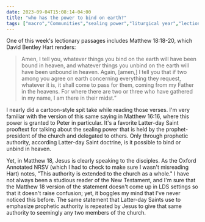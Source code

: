 ```yaml
---
date: 2023-09-04T15:08:14-04:00
title: "who has the power to bind on earth?"
tags: ["macro","Communities","sealing power","liturgical year","lectionary","authority","religious authority","David Bentley Hart"]
---
```

One of this week's lectionary passages includes Matthew 18:18-20, which David Bentley Hart renders:

> Amen, I tell you, whatever things you bind on the earth will have been bound in heaven, and whatever things you unbind on the earth will have been unbound in heaven. Again, [amen,] I tell you that if two among you agree on earth concerning everything they request, whatever it is, it shall come to pass for them, coming from my Father in the heavens. For where there are two or three who have gathered in my name, I am there in their midst.”

I nearly did a cartoon-style spit take while reading those verses. I'm very familiar with the version of this same saying in Matthew 16:16, where this power is granted to Peter in particular. It's a favorite Latter-day Saint prooftext for talking about the sealing power that is held by the prophet-president of the church and delegated to others. Only through prophetic authority, according Latter-day Saint doctrine, is it possible to bind or unbind in heaven.

Yet, in Matthew 18, Jesus is clearly speaking to the disciples. As the Oxford Annotated NRSV (which I had to check to make sure I wasn't misreading Hart) notes, "This authority is extended to the church as a whole." I have not always been a studious reader of the New Testament, and I'm sure that the Matthew 18 version of the statement doesn't come up in LDS settings so that it doesn't raise confusion; yet, it boggles my mind that I've never noticed this before. The same statement that Latter-day Saints use to emphasize prophetic authority is repeated by Jesus to give that same authority to seemingly any two members of the church.